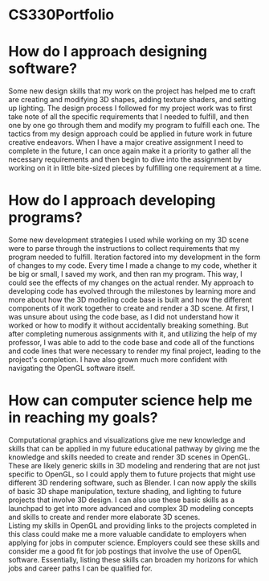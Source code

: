 # CS330Portfolio

# How do I approach designing software?
Some new design skills that my work on the project has helped me to craft are creating and modifying 3D shapes, adding texture shaders, and setting up lighting. The design process I followed for my project work was to first take note of all the specific requirements that I needed to fulfill, and then one by one go through them and modify my program to fulfill each one. The tactics from my design approach could be applied in future work in future creative endeavors. When I have a major creative assignment I need to complete in the future, I can once again make it a priority to gather all the necessary requirements and then begin to dive into the assignment by working on it in little bite-sized pieces by fulfilling one requirement at a time. 

# How do I approach developing programs?
Some new development strategies I used while working on my 3D scene were to parse through the instructions to collect requirements that my program needed to fulfill. 
Iteration factored into my development in the form of changes to my code. Every time I made a change to my code, whether it be big or small, I saved my work, and then ran my program. This way, I could see the effects of my changes on the actual render. 
My approach to developing code has evolved through the milestones by learning more and more about how the 3D modeling code base is built and how the different components of it work together to create and render a 3D scene.
At first, I was unsure about using the code base, as I did not understand how it worked or how to modify it without accidentally breaking something.
But after completing numerous assignments with it, and utilizing the help of my professor, I was able to add to the code base and code all of the functions and code lines that were necessary to render my final project, leading to the project's completion. I have also grown much more confident with navigating the OpenGL software itself. 
        
# How can computer science help me in reaching my goals?
Computational graphics and visualizations give me new knowledge and skills that can be applied in my future educational pathway by giving me the knowledge and skills needed to create and render 3D scenes in OpenGL. 
These are likely generic skills in 3D modeling and rendering that are not just specific to OpenGL, so I could apply them to future projects that might use different 3D rendering software, such as Blender. 
I can now apply the skills of basic 3D shape manipulation, texture shading, and lighting to future projects that involve 3D design. I can also use these basic skills as a launchpad to get into more advanced and complex 3D modeling concepts and skills to create and render more elaborate 3D scenes.  
Listing my skills in OpenGL and providing links to the projects completed in this class could make me a more valuable candidate to employers when applying for jobs in computer science. Employers could see these skills and consider me a good fit for job postings that involve the use of OpenGL software. Essentially, listing these skills can broaden my horizons for which jobs and career paths I can be qualified for. 

